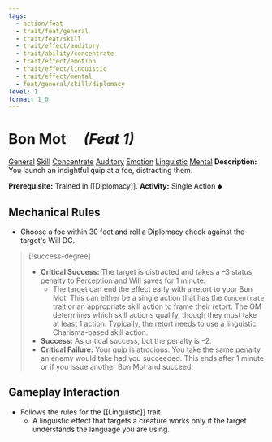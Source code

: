 ```yaml
---
tags:
  - action/feat
  - trait/feat/general
  - trait/feat/skill
  - trait/effect/auditory
  - trait/ability/concentrate
  - trait/effect/emotion
  - trait/effect/linguistic
  - trait/effect/mental
  - feat/general/skill/diplomacy
level: 1
format: 1_0
---
```

# Bon Mot [](#Actions "Single Action") &emsp;*(Feat 1)*

[General](General.md "Feat Trait") [Skill](Skill.md "Feat Trait") [Concentrate](Concentrate.md "Action & Ability Trait")  [Auditory](Auditory.md "Effect Trait") [Emotion](Emotion.md "Effect Trait") [Linguistic](Linguistic.md "Effect Trait") [Mental](Mental.md "Effect Trait") 
**Description:** You launch an insightful quip at a foe, distracting them.

**Prerequisite:** Trained in [[Diplomacy]].
**Activity:** Single Action ⬥

## Mechanical Rules

- Choose a foe within 30 feet and roll a Diplomacy check against the target's Will DC.

> [!success-degree]
>- **Critical Success:** The target is distracted and takes a –3 status penalty to Perception and Will saves for 1 minute. 
>	- The target can end the effect early with a retort to your Bon Mot. This can either be a single action that has the `Concentrate` trait or an appropriate skill action to frame their retort. The GM determines which skill actions qualify, though they must take at least 1 action. Typically, the retort needs to use a linguistic Charisma-based skill action. 
>- **Success:** As critical success, but the penalty is –2.  
>- **Critical Failure:** Your quip is atrocious. You take the same penalty an enemy would take had you succeeded. This ends after 1 minute or if you issue another Bon Mot and succeed.

## Gameplay Interaction

- Follows the rules for the [[Linguistic]] trait.
	- A linguistic effect that targets a creature works only if the target understands the language you are using.